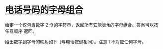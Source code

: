 # [电话号码的字母组合](https://leetcode.cn/problems/letter-combinations-of-a-phone-number/description/?company_slug=pinduoduo)

给定一个仅包含数字 2-9 的字符串，返回所有它能表示的字母组合。答案可以按 任意顺序 返回。

给出数字到字母的映射如下（与电话按键相同）。注意 1 不对应任何字母。